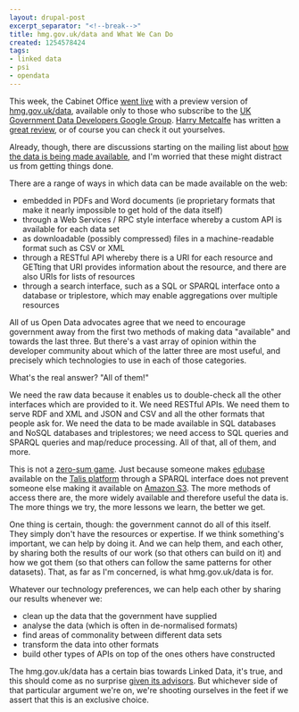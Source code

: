 ```yaml
---
layout: drupal-post
excerpt_separator: "<!--break-->"
title: hmg.gov.uk/data and What We Can Do
created: 1254578424
tags:
- linked data
- psi
- opendata
---
```

This week, the Cabinet Office [went live](http://blogs.cabinetoffice.gov.uk/digitalengagement/) with a preview version of [hmg.gov.uk/data](http://data.hmg.gov.uk), available only to those who subscribe to the [UK Government Data Developers Google Group](http://groups.google.com/group/uk-government-data-developers). [Harry Metcalfe](http://harrymetcalfe.com/) has written a [great review](http://thedextrousweb.com/2009/10/the-wraps-come-off-data-gov-uk/), or of course you can check it out yourselves.

Already, though, there are discussions starting on the mailing list about [how the data is being made available](http://groups.google.com/group/uk-government-data-developers/browse_thread/thread/73f1f4e8a8c2d6bb), and I'm worried that these might distract us from getting things done.

<!--break-->

There are a range of ways in which data can be made available on the web:

  * embedded in PDFs and Word documents (ie proprietary formats that make it nearly impossible to get hold of the data itself)
  * through a Web Services / RPC style interface whereby a custom API is available for each data set
  * as downloadable (possibly compressed) files in a machine-readable format such as CSV or XML
  * through a RESTful API whereby there is a URI for each resource and GETting that URI provides information about the resource, and there are also URIs for lists of resources
  * through a search interface, such as a SQL or SPARQL interface onto a database or triplestore, which may enable aggregations over multiple resources

All of us Open Data advocates agree that we need to encourage government away from the first two methods of making data "available" and towards the last three. But there's a vast array of opinion within the developer community about which of the latter three are most useful, and precisely which technologies to use in each of those categories.

What's the real answer? "All of them!"

We need the raw data because it enables us to double-check all the other interfaces which are provided to it. We need RESTful APIs. We need them to serve RDF and XML and JSON and CSV and all the other formats that people ask for. We need the data to be made available in SQL databases and NoSQL databases and triplestores; we need access to SQL queries and SPARQL queries and map/reduce processing. All of that, all of them, and more.

This is not a [zero-sum game](http://en.wikipedia.org/wiki/Zero-sum). Just because someone makes [edubase](http://www.edubase.gov.uk/) available on the [Talis platform](http://www.talis.com/platform) through a SPARQL interface does not prevent someone else making it available on [Amazon S3](http://aws.amazon.com/s3/). The more methods of access there are, the more widely available and therefore useful the data is. The more things we try, the more lessons we learn, the better we get.

One thing is certain, though: the government cannot do all of this itself. They simply don't have the resources or expertise. If we think something's important, we can help by doing it. And we can help them, and each other, by sharing both the results of our work (so that others can build on it) and how we got them (so that others can follow the same patterns for other datasets). That, as far as I'm concerned, is what hmg.gov.uk/data is for.

Whatever our technology preferences, we can help each other by sharing our results whenever we:

  * clean up the data that the government have supplied
  * analyse the data (which is often in de-normalised formats)
  * find areas of commonality between different data sets
  * transform the data into other formats
  * build other types of APIs on top of the ones others have constructed

The hmg.gov.uk/data has a certain bias towards Linked Data, it's true, and this should come as no surprise [given its advisors](http://blogs.cabinetoffice.gov.uk/digitalengagement/post/2009/06/09/Data-So-what-happens-now.aspx). But whichever side of that particular argument we're on, we're shooting ourselves in the feet if we assert that this is an exclusive choice.

